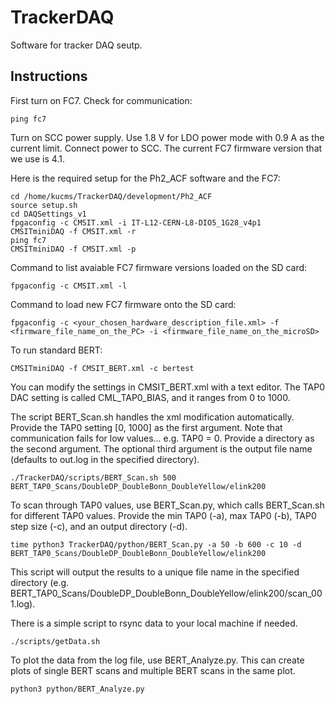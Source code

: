 # TrackerDAQ
Software for tracker DAQ seutp.

## Instructions
First turn on FC7.
Check for communication:
```
ping fc7
```

Turn on SCC power supply.
Use 1.8 V for LDO power mode with 0.9 A as the current limit.
Connect power to SCC.
The current FC7 firmware version that we use is 4.1.

Here is the required setup for the Ph2_ACF software and the FC7:
```
cd /home/kucms/TrackerDAQ/development/Ph2_ACF
source setup.sh
cd DAQSettings_v1
fpgaconfig -c CMSIT.xml -i IT-L12-CERN-L8-DIO5_1G28_v4p1
CMSITminiDAQ -f CMSIT.xml -r
ping fc7
CMSITminiDAQ -f CMSIT.xml -p
```

Command to list avaiable FC7 firmware versions loaded on the SD card:
```
fpgaconfig -c CMSIT.xml -l
```
Command to load new FC7 firmware onto the SD card:
```
fpgaconfig -c <your_chosen_hardware_description_file.xml> -f <firmware_file_name_on_the_PC> -i <firmware_file_name_on_the_microSD>
```

To run standard BERT:
```
CMSITminiDAQ -f CMSIT_BERT.xml -c bertest
```
You can modify the settings in CMSIT_BERT.xml with a text editor.
The TAP0 DAC setting is called CML_TAP0_BIAS, and it ranges from 0 to 1000.

The script BERT_Scan.sh handles the xml modification automatically.
Provide the TAP0 setting [0, 1000] as the first argument.
Note that communication fails for low values... e.g. TAP0 = 0.
Provide a directory as the second argument.
The optional third argument is the output file name (defaults to out.log in the specified directory).
```
./TrackerDAQ/scripts/BERT_Scan.sh 500 BERT_TAP0_Scans/DoubleDP_DoubleBonn_DoubleYellow/elink200
```

To scan through TAP0 values, use BERT_Scan.py, which calls BERT_Scan.sh for different TAP0 values.
Provide the min TAP0 (-a), max TAP0 (-b), TAP0 step size (-c), and an output directory (-d).
```
time python3 TrackerDAQ/python/BERT_Scan.py -a 50 -b 600 -c 10 -d BERT_TAP0_Scans/DoubleDP_DoubleBonn_DoubleYellow/elink200
```
This script will output the results to a unique file name in the specified directory (e.g. BERT_TAP0_Scans/DoubleDP_DoubleBonn_DoubleYellow/elink200/scan_001.log).

There is a simple script to rsync data to your local machine if needed.
```
./scripts/getData.sh
```

To plot the data from the log file, use BERT_Analyze.py. 
This can create plots of single BERT scans and multiple BERT scans in the same plot.
```
python3 python/BERT_Analyze.py 
```

